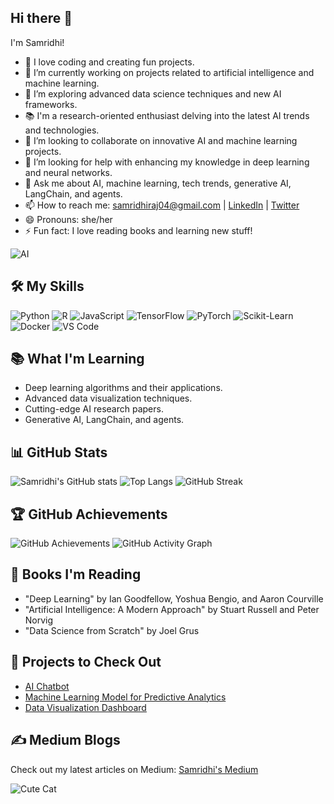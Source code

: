 

## Hi there 👋

I'm Samridhi!

- 🌸 I love coding and creating fun projects.
- 🔭 I’m currently working on projects related to artificial intelligence and machine learning.
- 🌱 I’m exploring advanced data science techniques and new AI frameworks.
- 📚 I'm a research-oriented enthusiast delving into the latest AI trends and technologies.
- 👯 I’m looking to collaborate on innovative AI and machine learning projects.
- 🤔 I’m looking for help with enhancing my knowledge in deep learning and neural networks.
- 💬 Ask me about AI, machine learning, tech trends, generative AI, LangChain, and agents.
- 📫 How to reach me: [samridhiraj04@gmail.com](mailto:samridhiraj04@gmail.com) | [LinkedIn](https://www.linkedin.com/in/samridhi-raj-sinha-a96520217/) | [Twitter](https://twitter.com/samisindilemma)
- 😄 Pronouns: she/her
- ⚡ Fun fact: I love reading books and learning new stuff!

![AI](https://media.giphy.com/media/LmNwrBhejkK9EFP504/giphy.gif)

## 🛠️ My Skills
![Python](https://img.shields.io/badge/-Python-3776AB?style=flat&logo=python&logoColor=white)
![R](https://img.shields.io/badge/-R-276DC3?style=flat&logo=r&logoColor=white)
![JavaScript](https://img.shields.io/badge/-JavaScript-F7DF1E?style=flat&logo=javascript&logoColor=black)
![TensorFlow](https://img.shields.io/badge/-TensorFlow-FF6F00?style=flat&logo=tensorflow&logoColor=white)
![PyTorch](https://img.shields.io/badge/-PyTorch-EE4C2C?style=flat&logo=pytorch&logoColor=white)
![Scikit-Learn](https://img.shields.io/badge/-Scikit--Learn-F7931E?style=flat&logo=scikit-learn&logoColor=white)
![Docker](https://img.shields.io/badge/-Docker-2496ED?style=flat&logo=docker&logoColor=white)
![VS Code](https://img.shields.io/badge/-VS%20Code-007ACC?style=flat&logo=visual-studio-code&logoColor=white)

## 📚 What I'm Learning
- Deep learning algorithms and their applications.
- Advanced data visualization techniques.
- Cutting-edge AI research papers.
- Generative AI, LangChain, and agents.

## 📊 GitHub Stats
![Samridhi's GitHub stats](https://github-readme-stats.vercel.app/api?username=sam22ridhi&show_icons=true&count_private=true&theme=radical&hide=prs)
![Top Langs](https://github-readme-stats.vercel.app/api/top-langs/?username=sam22ridhi&layout=compact&theme=radical)
![GitHub Streak](https://github-readme-streak-stats.herokuapp.com/?user=sam22ridhi&theme=radical)

## 🏆 GitHub Achievements
![GitHub Achievements](https://github-profile-trophy.vercel.app/?username=sam22ridhi&theme=dracula)
![GitHub Activity Graph](https://activity-graph.herokuapp.com/graph?username=sam22ridhi&theme=radical)

## 📖 Books I'm Reading
- "Deep Learning" by Ian Goodfellow, Yoshua Bengio, and Aaron Courville
- "Artificial Intelligence: A Modern Approach" by Stuart Russell and Peter Norvig
- "Data Science from Scratch" by Joel Grus

## 🌟 Projects to Check Out
- [AI Chatbot](https://github.com/sam22ridhi/aichatbot)
- [Machine Learning Model for Predictive Analytics](https://github.com/sam22ridhi/ml-predictive-analytics)
- [Data Visualization Dashboard](https://github.com/sam22ridhi/data-visualization-dashboard)

## ✍️ Medium Blogs
Check out my latest articles on Medium: [Samridhi's Medium](https://medium.com/@samridhi)

![Cute Cat](https://media.giphy.com/media/JIX9t2j0ZTN9S/giphy.gif)

